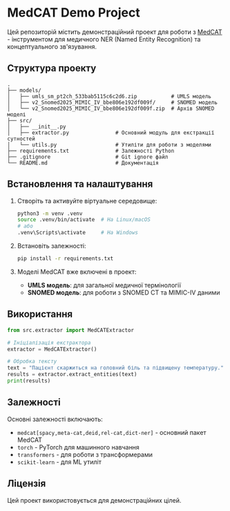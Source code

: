 # MedCAT Demo Project

Цей репозиторій містить демонстраційний проект для роботи з [MedCAT](https://github.com/CogStack/MedCAT) - інструментом для медичного NER (Named Entity Recognition) та концептуального зв'язування.

## Структура проекту

```
.
├── models/
│   ├── umls_sm_pt2ch_533bab5115c6c2d6.zip           # UMLS модель
│   ├── v2_Snomed2025_MIMIC_IV_bbe806e192df009f/     # SNOMED модель
│   └── v2_Snomed2025_MIMIC_IV_bbe806e192df009f.zip  # Архів SNOMED моделі
├── src/
│   ├── __init__.py
│   ├── extractor.py               # Основний модуль для екстракції сутностей
│   └── utils.py                   # Утиліти для роботи з моделями
├── requirements.txt               # Залежності Python
├── .gitignore                     # Git ignore файл
└── README.md                      # Документація
```

## Встановлення та налаштування

1. Створіть та активуйте віртуальне середовище:
   ```bash
   python3 -m venv .venv
   source .venv/bin/activate  # На Linux/macOS
   # або
   .venv\Scripts\activate     # На Windows
   ```

2. Встановіть залежності:
   ```bash
   pip install -r requirements.txt
   ```

3. Моделі MedCAT вже включені в проект:
   - **UMLS модель**: для загальної медичної термінології
   - **SNOMED модель**: для роботи з SNOMED CT та MIMIC-IV даними

## Використання

```python
from src.extractor import MedCATExtractor

# Ініціалізація екстрактора
extractor = MedCATExtractor()

# Обробка тексту
text = "Пацієнт скаржиться на головний біль та підвищену температуру."
results = extractor.extract_entities(text)
print(results)
```

## Залежності

Основні залежності включають:
- `medcat[spacy,meta-cat,deid,rel-cat,dict-ner]` - основний пакет MedCAT
- `torch` - PyTorch для машинного навчання
- `transformers` - для роботи з трансформерами
- `scikit-learn` - для ML утиліт

## Ліцензія

Цей проект використовується для демонстраційних цілей.
